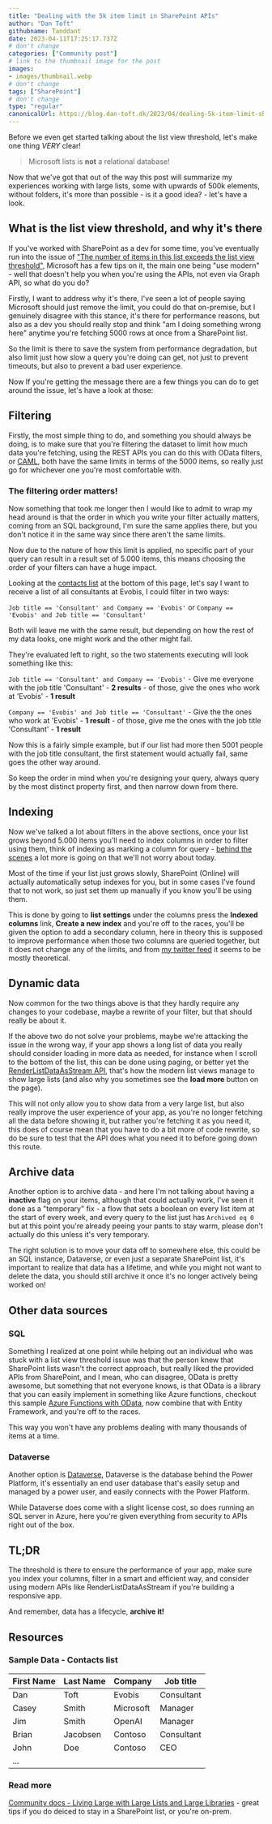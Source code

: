 ```yaml
---
title: "Dealing with the 5k item limit in SharePoint APIs"
author: "Dan Toft"
githubname: Tanddant
date: 2023-04-11T17:25:17.737Z
# don't change
categories: ["Community post"]
# link to the thumbnail image for the post
images:
- images/thumbnail.webp
# don't change
tags: ["SharePoint"]
# don't change
type: "regular"
canonicalUrl: https://blog.dan-toft.dk/2023/04/dealing-5k-item-limit-sharepoint-apis/
---
```



Before we even get started talking about the list view threshold, let's make one thing *VERY* clear!

> Microsoft lists is **not** a relational database!

Now that we've got that out of the way this post will summarize my experiences working with large lists, some with upwards of 500k elements, without folders, it's more than possible - is it a good idea? - let's have a look.

## What is the list view threshold, and why it's there

If you've worked with SharePoint as a dev for some time, you've eventually run into the issue of ["The number of items in this list exceeds the list view threshold"](https://learn.microsoft.com/en-us/sharepoint/troubleshoot/lists-and-libraries/items-exceeds-list-view-threshold), Microsoft has a few tips on it, the main one being "use modern" - well that doesn't help you when you're using the APIs, not even via Graph API, so what do you do?

Firstly, I want to address why it's there, I've seen a lot of people saying Microsoft should just remove the limit, you could do that on-premise, but I genuinely disagree with this stance, it's there for performance reasons, but also as a dev you should really stop and think "am I doing something wrong here" anytime you're fetching 5000 rows at once from a SharePoint list.

So the limit is there to save the system from performance degradation, but also limit just how slow a query you're doing can get, not just to prevent timeouts, but also to prevent a bad user experience.

Now If you're getting the message there are a few things you can do to get around the issue, let's have a look at those:

## Filtering

Firstly, the most simple thing to do, and something you should always be doing, is to make sure that you're filtering the dataset to limit how much data you're fetching, using the REST APIs you can do this with OData filters, or [CAML](/blog/post/caml-query-what-is-it/), both have the same limits in terms of the 5000 items, so really just go for whichever one you're most comfortable with.

### The filtering order matters! 

Now something that took me longer then I would like to admit to wrap my head around is that the order in which you write your filter actually matters, coming from an SQL background, I'm sure the same applies there, but you don't notice it in the same way since there aren't the same limits.

Now due to the nature of how this limit is applied, no specific part of your query can result in a result set of 5.000 items, this means choosing the order of your filters can have a huge impact.

Looking at the [contacts list](#sample-data---contacts-list) at the bottom of this page, let's say I want to receive a list of all consultants at Evobis, I could filter in two ways:

`Job title == 'Consultant' and Company == 'Evobis'` or `Company == 'Evobis' and Job title == 'Consultant'`

Both will leave me with the same result, but depending on how the rest of my data looks, one might work and the other might fail.

They're evaluated left to right, so the two statements executing will look something like this:

`Job title == 'Consultant' and Company == 'Evobis'` - Give me everyone with the job title 'Consultant' - **2 results** - of those, give the ones who work at 'Evobis' - **1 result**


`Company == 'Evobis' and Job title == 'Consultant'` - Give the the ones who work at 'Evobis' - **1 result** - of those, give me the ones with the job title 'Consultant' - **1 result**

Now this is a fairly simple example, but if our list had more then 5001 people with the job title consultant, the first statement would actually fail, same goes the other way around.

So keep the order in mind when you're designing your query, always query by the most distinct property first, and then narrow down from there.

## Indexing

Now we've talked a lot about filters in the above sections, once your list grows beyond 5.000 items you'll need to index columns in order to filter using them, think of indexing as marking a column for query - [behind the scenes](https://www.vrdmn.com/2012/11/sharepoint-list-indexes-under-hood.html) a lot more is going on that we'll not worry about today.

Most of the time if your list just grows slowly, SharePoint (Online) will actually automatically setup indexes for you, but in some cases I've found that to not work, so just set them up manually if you know you'll be using them.

This is done by going to **list settings** under the columns press the **Indexed columns** link, **Create a new index** and you're off to the races, you'll be given the option to add a secondary column, here in theory this is supposed to improve performance when those two columns are queried together, but it does not change any of the limits, and from [my twitter feed](https://twitter.com/tanddant/status/1644069468476264456) it seems to be mostly theoretical.

## Dynamic data

Now common for the two things above is that they hardly require any changes to your codebase, maybe a rewrite of your filter, but that should really be about it.

If the above two do not solve your problems, maybe we're attacking the issue in the wrong way, if your app shows a long list of data you really should consider loading in more data as needed, for instance when I scroll to the bottom of the list, this can be done using paging, or better yet the [RenderListDataAsStream API](https://learn.microsoft.com/en-us/dotnet/api/microsoft.sharepoint.client.list.renderlistdataasstream?view=sharepoint-csom), that's how the modern list views manage to show large lists (and also why you sometimes see the **load more** button on the page).

This will not only allow you to show data from a very large list, but also really improve the user experience of your app, as you're no longer fetching all the data before showing it, but rather you're fetching it as you need it, this does of course mean that you have to do a bit more of code rewrite, so do be sure to test that the API does what you need it to before going down this route.

## Archive data

Another option is to archive data - and here I'm not talking about having a **inactive** flag on your items, although that could actually work, I've seen it done as a "temporary" fix - a flow that sets a boolean on every list item at the start of every week, and every query to the list just has `Archived eq 0` but at this point you're already peeing your pants to stay warm, please don't actually do this unless it's very temporary.

The right solution is to move your data off to somewhere else, this could be an SQL instance, Dataverse, or even just a separate SharePoint list, it's important to realize that data has a lifetime, and while you might not want to delete the data, you should still archive it once it's no longer actively being worked on!

## Other data sources

### SQL

Something I realized at one point while helping out an individual who was stuck with a list view threshold issue was that the person knew that SharePoint lists wasn't the correct approach, but really liked the provided APIs from SharePoint, and I mean, who can disagree, OData is pretty awesome, but something that not everyone knows, is that OData is a library that you can easily implement in something like Azure functions, checkout this sample [Azure Functions with OData](https://github.com/xuzhg/WebApiSample/tree/main/AzureFuncDemo), now combine that with Entity Framework, and you're off to the races.

This way you won't have any problems dealing with many thousands of items at a time.

### Dataverse

Another option is [Dataverse](https://learn.microsoft.com/da-dk/power-apps/maker/data-platform/data-platform-intro), Dataverse is the database behind the Power Platform, it's essentially an end user database that's easily setup and managed by a power user, and easily connects with the Power Platform.

While Dataverse does come with a slight license cost, so does running an SQL server in Azure, here you're given everything from security to APIs right out of the box.

## TL;DR

The threshold is there to ensure the performance of your app, make sure you index your columns, filter in a smart and efficient way, and consider using modern APIs like RenderListDataAsStream if you're building a responsive app.

And remember, data has a lifecycle, **archive it!**

## Resources
### Sample Data - Contacts list

| First Name | Last Name | Company   | Job title  |
| ---------- | --------- | --------- | ---------- |
| Dan        | Toft      | Evobis    | Consultant |
| Casey      | Smith     | Microsoft | Manager    |
| Jim        | Smith     | OpenAI    | Manager    |
| Brian      | Jacobsen  | Contoso   | Consultant |
| John       | Doe       | Contoso   | CEO        |
| ...        |           |           |            |

### Read more

[Community docs - Living Large with Large Lists and Large Libraries](https://learn.microsoft.com/en-us/microsoft-365/community/large-lists-large-libraries-in-sharepoint) - great tips if you do deiced to stay in a SharePoint list, or you're on-prem.
